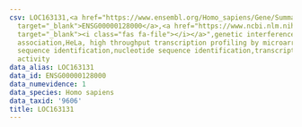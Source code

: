 ```yaml
---
csv: LOC163131,<a href="https://www.ensembl.org/Homo_sapiens/Gene/Summary?db=core;g=ENSG00000128000"
  target="_blank">ENSG00000128000</a>,<a href="https://www.ncbi.nlm.nih.gov/pubmed/17216044"
  target="_blank"><i class="fas fa-file"></i></a>",genetic interference,functional
  association,HeLa, high throughput transcription profiling by microarray,nucleotide
  sequence identification,nucleotide sequence identification,transcriptional regulation,down-regulates
  activity
data_alias: LOC163131
data_id: ENSG00000128000
data_numevidence: 1
data_species: Homo sapiens
data_taxid: '9606'
title: LOC163131
---
```

